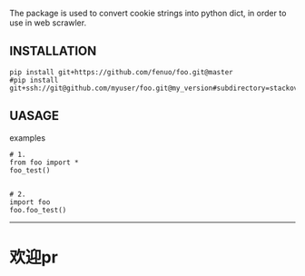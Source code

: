 The package is used to convert cookie strings into python dict, in order to use in web scrawler.

## INSTALLATION
```
pip install git+https://github.com/fenuo/foo.git@master
#pip install git+ssh://git@github.com/myuser/foo.git@my_version#subdirectory=stackoverflow
```

## UASAGE

examples
```
# 1.
from foo import *
foo_test()


# 2.
import foo
foo.foo_test()
```

---

# 欢迎pr
